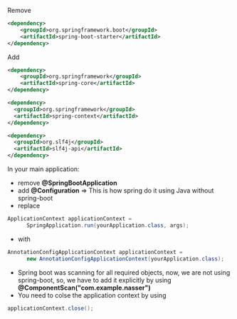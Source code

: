 Remove
```xml
<dependency>
    <groupId>org.springframework.boot</groupId>
    <artifactId>spring-boot-starter</artifactId>
</dependency>
```

Add
```xml
<dependency>
    <groupId>org.springframework</groupId>
    <artifactId>spring-core</artifactId>
</dependency>

<dependency>
  <groupId>org.springframework</groupId>
  <artifactId>spring-context</artifactId>
</dependency>

<dependency>
  <groupId>org.slf4j</groupId>
  <artifactId>slf4j-api</artifactId>
</dependency>
```

In your main application:
* remove **@SpringBootApplication**
* add **@Configuration** => This is how spring do it using Java without spring-boot
* replace
```java
ApplicationContext applicationContext =
      SpringApplication.run(yourApplication.class, args);
```
* with
```java
AnnotationConfigApplicationContext applicationContext =
      new AnnotationConfigApplicationContext(yourApplication.class);
```
* Spring boot was scanning for all required objects, now, we are not using spring-boot, so, we have to add it explicitly by using **@ComponentScan("com.example.nasser")**
* You need to colse the application context by using 
```java
applicationContext.close();
```
